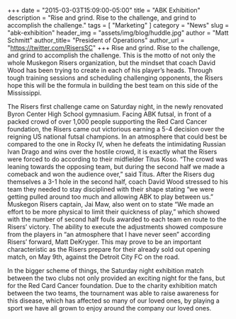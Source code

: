 +++
date        = "2015-03-03T15:09:00-05:00"
title       = "ABK Exhibition"
description = "Rise and grind. Rise to the challenge, and grind to accomplish the challenge."
tags        = [ "Marketing" ]
category    = "News"
slug        = "abk-exhibition"
header_img	= "assets/img/blog/huddle.jpg"
author		= "Matt Schmitt"
author_title= "President of Operations"
author_url	= "https://twitter.com/RisersSC"
+++
Rise and grind. Rise to the challenge, and grind to accomplish the challenge. This is the motto of not only the whole Muskegon Risers organization, but the mindset that coach David Wood has been trying to create in each of his player’s heads. Through tough training sessions and scheduling challenging opponents, the Risers hope this will be the formula in building the best team on this side of the Mississippi.

The Risers first challenge came on Saturday night, in the newly renovated Byron Center High School gymnasium. Facing ABK futsal, in front of a packed crowd of over 1,000 people supporting the Red Card Cancer foundation, the Risers came out victorious earning a 5-4 decision over the reigning US national futsal champions. In an atmosphere that could best be compared to the one in Rocky IV, when he defeats the intimidating Russian Ivan Drago and wins over the hostile crowd, it is exactly what the Risers were forced to do according to their midfielder Titus Koso. “The crowd was leaning towards the opposing team, but during the second half we made a comeback and won the audience over,” said Titus. After the Risers dug themselves a 3-1 hole in the second half, coach David Wood stressed to his team they needed to stay disciplined with their shape stating “we were getting pulled around too much and allowing ABK to play between us.” Muskegon Risers captain, Jai Maw, also went on to state “We made an effort to be more physical to limit their quickness of play,” which showed with the number of second half fouls awarded to each team en route to the Risers’ victory. The ability to execute the adjustments showed composure from the players in “an atmosphere that I have never seen” according Risers’ forward, Matt DeKryger. This may prove to be an important characteristic as the Risers prepare for their already sold out opening match, on May 9th, against the Detroit City FC on the road.

In the bigger scheme of things, the Saturday night exhibition match between the two clubs not only provided an exciting night for the fans, but for the Red Card Cancer foundation. Due to the charity exhibition match between the two teams, the tournament was able to raise awareness for this disease, which has affected so many of our loved ones, by playing a sport we have all grown to enjoy around the company our loved ones.